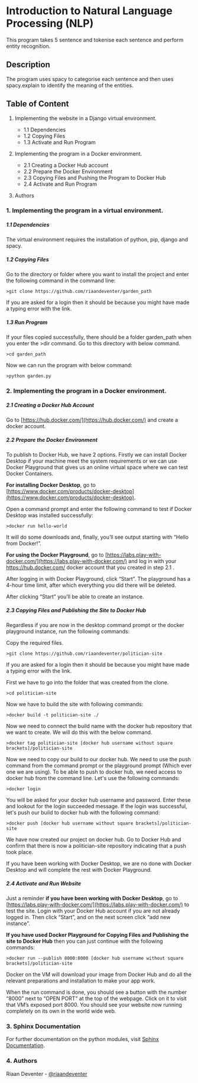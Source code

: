 # Introduction to Natural Language Processing (NLP)

This program takes 5 sentence and tokenise each sentence and perform entity recognition.

## Description

The program uses spacy to categorise each sentence and then uses spacy.explain to identify the meaning of the entities.

## Table of Content
1.  Implementing the website in a Django virtual environment.
    - 1.1   Dependencies
    - 1.2   Copying Files
    - 1.3   Activate and Run Program
             
2.  Implementing the program in a Docker environment.
    - 2.1   Creating a Docker Hub account
    - 2.2   Prepare the Docker Environment
    - 2.3   Copying Files and Pushing the Program to Docker Hub
    - 2.4   Activate and Run Program
  
3.  Authors

### 1.  Implementing the program in a virtual environment.

##### 1.1   Dependencies

The virtual environment requires the installation of python, pip, django and spacy.

##### 1.2   Copying Files

Go to the directory or folder where you want to install the project and enter the following command in the command line:
```
>git clone https://github.com/riaandeventer/garden_path
```
If you are asked for a login then it should be because you might have made a typing error with the link.

##### 1.3   Run Program

If your files copied successfully, there should be a folder garden_path when you enter the >dir command.
Go to this directory with below command.
```
>cd garden_path
```
Now we can run the program with below command:
```
>python garden.py
```

### 2.  Implementing the program in a Docker environment.

##### 2.1   Creating a Docker Hub Account

Go to [https://hub.docker.com/](https://hub.docker.com/) and create a docker account.

##### 2.2   Prepare the Docker Environment

To publish to Docker Hub, we have 2 options. Firstly we can install Docker Desktop if your machine meet the system requirements or we can 
use Docker Playground that gives us an online virtual space where we can test Docker Containers.

**For installing Docker Desktop**, go to [https://www.docker.com/products/docker-desktop](https://www.docker.com/products/docker-desktop).

Open a command prompt and enter the following command to test if Docker Desktop was installed successfully:
```
>docker run hello-world
```
It will do some downloads and, finally, you’ll see output starting with “Hello from Docker!”.

**For using the Docker Playground**, go to [https://labs.play-with-docker.com/](https://labs.play-with-docker.com/) and log in with your 
https://hub.docker.com/ docker account that you created in step 2.1 .

After logging in with Docker Playground, click “Start”. The playground has a 4-hour time limit, 
after which everything you did there will be deleted.

After clicking “Start” you’ll be able to create an instance.

##### 2.3   Copying Files and Publishing the Site to Docker Hub

Regardless if you are now in the desktop command prompt or the docker playground instance, run the following commands:

Copy the required files.
```
>git clone https://github.com/riaandeventer/politician-site
```
If you are asked for a login then it should be because you might have made a typing error with the link.

First we have to go into the folder that was created from the clone.
```
>cd politician-site
```
Now we have to build the site with following commands:
```
>docker build -t politician-site ./
```
Now we need to connect the build name with the docker hub repository that we want to create.
We will do this with the below command.
```
>docker tag politician-site [docker hub username without square brackets]/politician-site
```
Now we need to copy our build to our docker hub. We need to use the push command from the command prompt
or the playground prompt (Which ever one we are using).
To be able to push to docker hub, we need access to docker hub from the command line. Let's use the following commands:
```
>docker login
```
You will be asked for your docker hub username and password. Enter these and lookout for the login succeeded message.
If the login was successful, let's push our build to docker hub with the following command:
```
>docker push [docker hub username without square brackets]/politician-site
```
We have now created our project on docker hub. Go to Docker Hub and confirm that there is now a politician-site repository
indicating that a push took place.

If you have been working with Docker Desktop, we are no done with Docker Desktop and will complete the rest with Docker Playground.

##### 2.4   Activate and Run Website

Just a reminder **if you have been working with Docker Desktop**, go to [https://labs.play-with-docker.com/](https://labs.play-with-docker.com/)
to test the site. Login with your Docker Hub account if you are not already logged in. Then click “Start”, and on the next screen
click “add new instance”.

**If you have used Docker Playground for Copying Files and Publishing the site to Docker Hub** then you can just continue with the following commands:

```
>docker run --publish 8000:8000 [docker hub username without square brackets]/politician-site
```
Docker on the VM will download your image from Docker Hub and do all the relevant preparations and installation to make your app work.

When the run command is done, you should see a button with the number “8000” next to “OPEN PORT” at the top of the webpage. 
Click on it to visit that VM’s exposed port 8000. You should see your website now running completely on its own
in the world wide web.

### 3.  Sphinx Documentation

For further documentation on the python modules, visit [Sphinx Documentation](./docs/_build/html/index.html).

### 4.  Authors

Riaan Deventer  - [@riaandeventer](https://twitter.com/riaandeventer)
